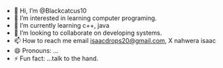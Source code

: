 - 👋 Hi, I’m @Blackcatcus10
- 👀 I’m interested in learning computer programing.
- 🌱 I’m currently learning c++, java
- 💞️ I’m looking to collaborate on developing systems.
- 📫 How to reach me email isaacdrops20@gmail.com, X nahwera isaac
- 😄 Pronouns: ...
- ⚡ Fun fact: ...talk to the hand.

<!---
Blackcatcus10/Blackcatcus10 is a ✨ special ✨ repository because its `README.md` (this file) appears on your GitHub profile.
You can click the Preview link to take a look at your changes.
--->
